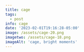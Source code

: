 ```yaml
---
title: cage
tags:
  - post
info: cage
date: '2023-02-01T19:16:28-05:00'
image: /assets/cage-20.png
imagetwo: /assets/cage-18.png
imageAlt: 'cage, bright moments'
---
```


